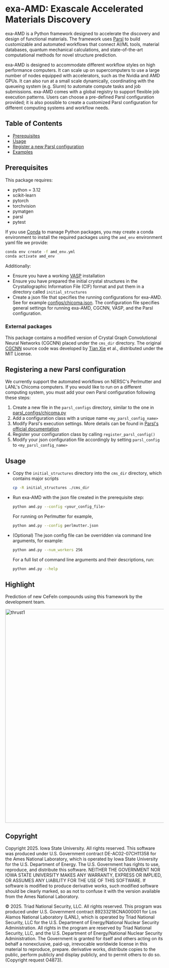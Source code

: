 # exa-AMD: Exascale Accelerated Materials Discovery
exa-AMD is a Python framework designed to accelerate the discovery and design of functional materials. The framework uses [Parsl](https://parsl-project.org) to build customizable and automated workflows that connect AI/ML tools, material databases, quantum mechanical calculations, and state-of-the-art computational methods for novel structure prediction. 

exa-AMD is designed to accommodate different workflow styles on high performance computers. It can scale up on supercomputers to use a large number of nodes equipped with accelerators, such as the Nvidia and AMD GPUs. It can also run at a small scale dynamically, coordinating with the queueing system (e.g. Slurm) to automate compute tasks and job submissions. exa-AMD comes with a global registry to support flexible job execution patterns. Users can choose a pre-defined Parsl configuration provided; it is also possible to create a customized Parsl configuration for different computing systems and workflow needs.

## Table of Contents
- [Prerequisites](#prerequisites)
- [Usage](#usage)
- [Register a new Parsl configuration](#register-parsl-config)
- [Examples](#examples)

## Prerequisites
This package requires:
- python = 3.12
- scikit-learn
- pytorch
- torchvision
- pymatgen
- parsl
- pytest

If you use [Conda](https://docs.conda.io/en/latest/miniconda.html) to manage Python packages, you may create a conda environment to install the required packages using the `amd_env` environment yaml file we provide:
```bash
conda env create -f amd_env.yml
conda activate amd_env
```

Additionally:
- Ensure you have a working [VASP](https://www.vasp.at) installation
- Ensure you have prepared the initial crystal structures in the Crystallographic Information File (CIF) format and put them in a directory called `initial_structures` 
- Create a json file that specifies the running configurations for exa-AMD. See for example [configs/chicoma.json](configs/chicoma.json). The configuration file specifies general settings for running exa-AMD, CGCNN, VASP, and the Parsl configuration.


### External packages 
This package contains a modified version of Crystal Graph Convolutional Neural Networks (CGCNN) placed under the `cms_dir` directory. The original [CGCNN](https://github.com/txie-93/cgcnn) source code was developed by [Tian Xie](https://txie.me/) et al., distributed under the MIT License.


## Registering a new Parsl configuration
We currently support the automated workflows on NERSC's Perlmutter and LANL's Chicoma computers. If you would like to run on a different computing system, you must add your own Parsl configuration following these steps:

1. Create a new file in the `parsl_configs` directory, similar to the one in [parsl_configs/chicoma.py](parsl_configs/chicoma.py)
2. Add a configuration class with a unique name `<my_parsl_config_name>` 
3. Modify Parsl's execution settings. More details can be found in [Parsl's official documentation](https://parsl.readthedocs.io/en/stable/userguide/configuration/execution.html)
4. Register your configuration class by calling `register_parsl_config()`
5. Modify your json configuration file accordingly by setting `parsl_config` to `<my_parsl_config_name>`


## Usage
- Copy the `initial_structures` directory into the `cms_dir` directory, which contains major scripts  
    ```bash
    cp -R initial_structures ./cms_dir 
    ```
- Run exa-AMD with the json file created in the prerequisite step:
    ```bash
    python amd.py --config <your_config_file>
    ```
    For running on Perlmutter for example,
    ```bash
    python amd.py --config perlmutter.json
    ```
- (Optional) The json config file can be overridden via command line arguments, for example:
    ```bash
    python amd.py --num_workers 256
    ```
    For a full list of command line arguments and their descriptions, run:
    ```bash
    python amd.py --help
    ```

## Highlight
Prediction of new CeFeIn compounds using this framework by the development team.

<img width="677" alt="thrust1" src="https://github.com/user-attachments/assets/b067d23f-fd43-4409-b44b-01d1457bb440" />

## Copyright
Copyright 2025. Iowa State University. All rights reserved. This software was produced under U.S. Government contract DE-AC02-07CH11358 for the Ames National Laboratory, which is operated by Iowa State University for the U.S. Department of Energy. The U.S. Government has rights to use, reproduce, and distribute this software. NEITHER THE GOVERNMENT NOR IOWA STATE UNIVERSITY MAKES ANY WARRANTY, EXPRESS OR IMPLIED, OR ASSUMES ANY LIABILITY FOR THE USE OF THIS SOFTWARE. If software is modified to produce derivative works, such modified software should be clearly marked, so as not to confuse it with the version available from the Ames National Laboratory.

© 2025. Triad National Security, LLC. All rights reserved.
This program was produced under U.S. Government contract 89233218CNA000001 for Los Alamos National Laboratory (LANL), which is operated by Triad National Security, LLC for the U.S. Department of Energy/National Nuclear Security Administration. All rights in the program are reserved by Triad National Security, LLC, and the U.S. Department of Energy/National Nuclear Security Administration. The Government is granted for itself and others acting on its behalf a nonexclusive, paid-up, irrevocable worldwide license in this material to reproduce, prepare. derivative works, distribute copies to the public, perform publicly and display publicly, and to permit others to do so.(Copyright request O4873).